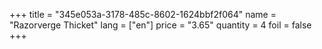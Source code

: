 +++
title = "345e053a-3178-485c-8602-1624bbf2f064"
name = "Razorverge Thicket"
lang = ["en"]
price = "3.65"
quantity = 4
foil = false
+++
